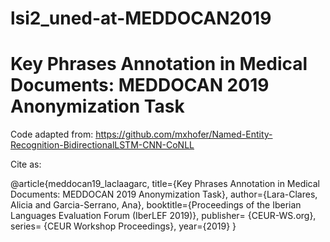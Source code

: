 # lsi2_uned-at-MEDDOCAN2019

# Key Phrases Annotation in Medical Documents: MEDDOCAN 2019 Anonymization Task

Code adapted from: https://github.com/mxhofer/Named-Entity-Recognition-BidirectionalLSTM-CNN-CoNLL

Cite as:

@article{meddocan19_laclaagarc,
  title={Key Phrases Annotation in Medical Documents: MEDDOCAN 2019 Anonymization Task},
  author={Lara-Clares, Alicia and Garcia-Serrano, Ana},
  booktitle={Proceedings of the Iberian Languages Evaluation Forum (IberLEF 2019)},
  publisher= {CEUR-WS.org},
  series= {CEUR Workshop Proceedings},
  year={2019}
}
